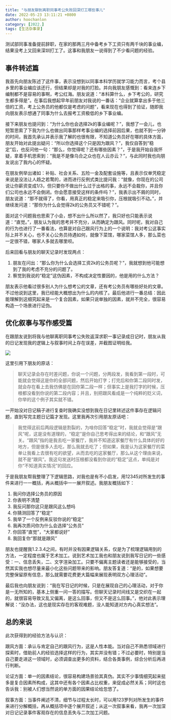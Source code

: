 ```yaml
---
title: "与朋友聊到离职同事考公失败回深打工哪些事儿"
date: 2022-05-23 13:11:21 +0800
author: hoochanlon
category: [2022.]
tags: [生活杂事录]
---
```


测试部同事准备提前辞职，在家的那两三月中备考乡下工资只有两千块的事业编，结果没考上又回来深圳打工了。这事和我朋友一说得到了不少看问题的经验。 <!-- more -->

## 事件转述篇

我首先向朋友陈述了这件事，表示没想到以同事本科学历就学习能力而言，考个县乡里的事业编应该还行，但结果却是对我的打脸。并向我朋友感慨到：看来连乡下编制都不是容易的事啊，考公红海。朋友说道：“本科算什么，乡下考公的，研究生都多得是”。在事后我想起早年前朋友对我说的一番话：“企业就算拿出多于他三倍的工资，考上公务员的他都仅是考虑的问题”，看来现在也得到了验证，随即我向朋友表示想通了同事为什么去报考工资极低的乡下事业编。

接下来朋友也提问到：“为什么你也会选择2k的事业编呢？”，我想了一会儿，也短暂思索了下我为什么也做出同事那样考事业编的选择前因后果，也就不到一分钟的时间，我首先承认并表示我了解的也很有限，不知道公务员好在哪的具体方面，朋友开始对此提出疑问：“所以你选择这个只是因为跟风？”，我仅自答到“稳定”后，也反问他一句：“那么，你觉得呢？还有哪些因素？”，于是我开始自我怀疑，拿着手机思索到：“我是不是像乌合之众也在人云亦云？”，与此同时我也向朋友说出了我内心的怀疑。

在朋友例举出诸如：补贴、社会关系、五险一金及配套设施等，且表示仅单凭稳定来说是没法让人趋之若鹜的，进而进行反例式类比提问我：“就像，你现在的公司说让你薪资变成1/3，但只要你不做出什么过于出格的事，永远不会裁你，并且你们公司也永远不会倒闭。你会愿意接受这样的条件吗？”，我表示出不屑的同时，朋友说道：“那不就得了，你看，用真正的稳定来吸引你，压根就吸引不动。”，并继续发问道：“那你为什么会觉得2k的公务员又不错呢？”。

面对这个问题我也思索了小会，想不出什么所以然了，我只好也只能表示说道：“直觉。”，朋友认为我的思考并不充分，从而确定为跟风。同时呢，我对自己的行为也进行了一番看法，也算是对自己跟风行为上的一个说明：我对考公这事实际上并不关心，也不关心公务员待遇如何，就像下菜馆，哪家菜馆人多，那么菜也一定很不错，哪家人多就去哪里呗。

后来回看与朋友的聊天记录时发现两点：

1. 朋友在问出：“那么你为什么会选择工资2k的公务员呢？”，我就想到他可能想到了我的考虑不充分的问题了。
1. 察觉到我说的“稳定”这伪因素，不构成决定性要因的，他是用的什么方法？

朋友表示他看过很多别人为什么想考公的文章，还有考公务员有哪些好处的文章。不过他说到这里，我已经能大概想出为什么的内核了。最后他进行一番总结：因此能理解到这细究起来是一个复合因素，如果只说单独的因素，就并不完全，很容易构造一个场景进行证伪。


## 优化叙事与写作感受篇

在跟朋友说到将我与他聊离职同事考公失败返深求职一事记录成日记时，朋友从我的日记发现我的逻辑上与叙事时间上存在误差，并截图证明给我。

![ ](https://s1.328888.xyz/2022/05/23/dE7qJ.png)

这里引用下朋友的原话：
> 聊天记录会存在时差问题，你说一个问题，分两段发，我看到第一段时，可能就会觉得这是你的全部问题，然后开始打字；打完后和你第二段同时发，就会存在看上去我仿佛是在回你第二段一样；但事实上是我打字的时候，压根都没看到你说的第二段内容；并且，别把跟风看成是一个纯粹的贬义词，你举的这个例子其实就不错。

一开始没对日记稿子进行复查时我确实没想到我在日记里转述这件事存在逻辑问题，直到写完主题日记篇才发现。这里我再次引用朋友原话吧：
> 我觉得这前后两段逻辑是割裂的，为啥你回答“稳定”时，我就会觉得是“跟风”呢，这是没有道理的，“稳定”是你自己思考得出来的结论，和“跟风”无关。“跟风”指的是我去吃一家餐厅，我并不知道这家餐厅有什么具体的好的地方，但是很多人去吃，那么我就去吃了；但如果，我是认为这家餐厅的菜单让我看上去很有吃的欲望，从而去吃的这家餐厅，那么从这个理由来说，就不是“跟风”。我这句发送时压根都没看到你说的“稳定”这点，单纯是对你“不知道真实情况”的回应。

于是我朋友帮我整理了下逻辑思路，对我也是有不小启发，用12345对所发生的事件来进行一一概括，再从概括中一一展开叙述。我朋友概括如下：

1. 我问你选择公务员的原因
2. 你表明不清楚
3. 我反问那你这只是跟风这么想吗
4. 你猜测回答了“稳定”
5. 我举了一个反例来反驳你说的“稳定”
6. 我再次质问你为什么会选择“公务员”
7. 你回答“直觉”，“大家都说好”
8. 我回复你“那就是跟风”

朋友也提醒我1.2.3.4之间，有时并没有因果逻辑关系，仅是为了梳理逻辑用到的方法，一定程度也属于艺术加工。说到艺术加工我也和朋友说到我写日记的一些感受：一、信息丢失，二、文字渲染加工。只要不偏离主题读者还是能够接受的，当然其实我也想尽量来最小化这些问题带来的影响。朋友答复道：“是的，如果想要完整保留原有信息，那么就需要花费更大篇幅来展现表明双方心理活动”。

最后我也向朋友说到：“我在写日记的时候，只是在展现自己的心理活动，对于你是一无所知的，基本上侧重一问一答的描写。但聊天记录时间线又是交织在一起的，就很容易导致又乱又偏离，是这么回事，但又不是这么回事。”，他对此表示理解说：“没办法，这也是现实存在的客观难题，没人能知道对方内心真实想法”。

## 总的来说

此次获得到的经验方法与认识：

跟风方面：承认与肯定自己的跟风行为，这是人性本能。当对自己不熟悉领域进行探索时，借助前人的经验选择这样的行为，其实并没有错；不过必要时，特别是当自己要走进这一领域时，必须调查出更多的资料，结合各类事例，综合分析后再进行判断。

论证方面：单一的因素结论，很容易构建场景验其真伪。其实不少事情细究起来挺多是复合因素所构成，这其中还有各个因素占比权重，来促成必然关系；同时这也告诉我：别被人们想当然说的单方面的因果结论给忽悠了。

叙事方面：当事件阐述不清，细节与过程太长时，可以用123罗列对所发生的事件来进行分解概括，再从概括项中逐个展开叙述；从这一次叙事来看，我再一次加深对日记记录事件客观存在的信息丢失与二次加工问题。